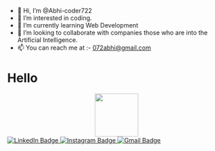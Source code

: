 - 👋 Hi, I’m @Abhi-coder722
- 👀 I’m interested in coding.
- 🌱 I’m currently learning Web Development
- 💞️ I’m looking to collaborate with companies those who are into the Artificial Intelligence.
- 📫 You can reach me at :- 072abhi@gmail.com

<h1>Hello</h1>
<div id="header" align="center">
  <img src="https://media.giphy.com/media/M9gbBd9nbDrOTu1Mqx/giphy.gif" width="100"/>
</div>
    <div id="badges">
        <a href="https://www.linkedin.com/in/abhishek-patel-ab9527246/">
          <img src="https://img.shields.io/badge/LinkedIn-blue?style=for-the-badge&logo=linkedin&logoColor=white" alt="LinkedIn Badge"/>
        </a>
        <a href="https://instagram.com/real_tech_coder?igshid=YmMyMTA2M2Y=">
          <img src="https://img.shields.io/badge/Instagram-red?style=for-the-badge&logo=instagram&logoColor=white" alt="Instagram Badge"/>
        </a>
        <a href="mailto:072abhi@gmail.com">
          <img src="https://img.shields.io/badge/Gmail-blue?style=for-the-badge&logo=gmail&logoColor=white" alt="Gmail Badge"/>
        </a>
    </div>

